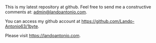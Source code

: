 This is my latest repository at github. Feel free to send me a constructive comments at: admin@landoantonio.com.

You can access my github account at https://github.com/Lando-Antonio63/1byte.

Please visit https://landoantonio.com.
